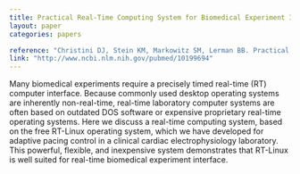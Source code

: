 ```yaml
---
title: Practical Real-Time Computing System for Biomedical Experiment Interface
layout: paper
categories: papers

reference: "Christini DJ, Stein KM, Markowitz SM, Lerman BB. Practical real-time computing system for biomedical experiment interface. Ann Biomed Eng. 1999 Mar-Apr;27(2):180-6. PubMed PMID: 10199694."
link: "http://www.ncbi.nlm.nih.gov/pubmed/10199694"
---
```


Many biomedical experiments require a precisely timed real-time (RT) computer interface. Because commonly used desktop operating systems are inherently non-real-time, real-time laboratory computer systems are often based on outdated DOS software or expensive proprietary real-time operating systems. Here we discuss a real-time computing system, based on the free RT-Linux operating system, which we have developed for adaptive pacing control in a clinical cardiac electrophysiology laboratory. This powerful, flexible, and inexpensive system demonstrates that RT-Linux is well suited for real-time biomedical experiment interface.
